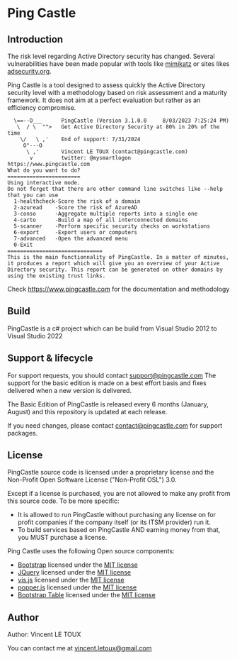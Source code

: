 # Ping Castle

## Introduction

The risk level regarding Active Directory security has changed.
Several vulnerabilities have been made popular with tools like [mimikatz](https://github.com/gentilkiwi/mimikatz) or sites likes [adsecurity.org](http://adsecurity.org/).

Ping Castle is a tool designed to assess quickly the Active Directory security level with a methodology based on risk assessment and a maturity framework.
It does not aim at a perfect evaluation but rather as an efficiency compromise.

```plain
  \==--O___      PingCastle (Version 3.1.0.0     8/03/2023 7:25:24 PM)
   \  / \  "">   Get Active Directory Security at 80% in 20% of the time
    \/   \ ,'    End of support: 7/31/2024
     O"---O
      \ ,'       Vincent LE TOUX (contact@pingcastle.com)
       v         twitter: @mysmartlogon       https://www.pingcastle.com
What do you want to do?
=======================
Using interactive mode.
Do not forget that there are other command line switches like --help that you can use
  1-healthcheck-Score the risk of a domain
  2-azuread    -Score the risk of AzureAD
  3-conso      -Aggregate multiple reports into a single one
  4-carto      -Build a map of all interconnected domains
  5-scanner    -Perform specific security checks on workstations
  6-export     -Export users or computers
  7-advanced   -Open the advanced menu
  0-Exit
==============================
This is the main functionnality of PingCastle. In a matter of minutes, it produces a report which will give you an overview of your Active Directory security. This report can be generated on other domains by using the existing trust links.
```

Check <https://www.pingcastle.com> for the documentation and methodology

## Build

PingCastle is a c# project which can be build from Visual Studio 2012 to Visual Studio 2022

## Support & lifecycle

For support requests, you should contact support@pingcastle.com
The support for the basic edition is made on a best effort basis and fixes delivered when a new version is delivered.

The Basic Edition of PingCastle is released every 6 months (January, August) and this repository is updated at each release.

If you need changes, please contact contact@pingcastle.com for support packages.

## License

PingCastle source code is licensed under a proprietary license and the Non-Profit Open Software License ("Non-Profit OSL") 3.0.

Except if a license is purchased, you are not allowed to make any profit from this source code.
To be more specific:

* It is allowed to run PingCastle without purchasing any license on for profit companies if the company itself (or its ITSM provider) run it.
* To build services based on PingCastle AND earning money from that, you MUST purchase a license.

Ping Castle uses the following Open source components:

* [Bootstrap](https://getbootstrap.com/) licensed under the [MIT license](https://tldrlegal.com/license/mit-license)
* [JQuery](https://jquery.org) licensed under the [MIT license](https://tldrlegal.com/license/mit-license)
* [vis.js](http://visjs.org/) licensed under the [MIT license](https://tldrlegal.com/license/mit-license)
* [popper.js](https://popper.js.org/) licensed under the [MIT license](https://tldrlegal.com/license/mit-license)
* [Bootstrap Table](https://bootstrap-table.com/) licensed under the [MIT license](https://tldrlegal.com/license/mit-license)

## Author

Author: Vincent LE TOUX

You can contact me at vincent.letoux@gmail.com
